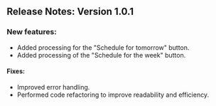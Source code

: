 ## Release Notes: Version 1.0.1

### New features:
- Added processing for the "Schedule for tomorrow" button.
- Added processing of the "Schedule for the week" button.

#### Fixes:
- Improved error handling.
- Performed code refactoring to improve readability and efficiency.
